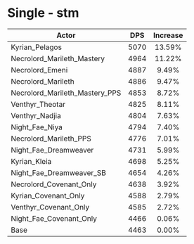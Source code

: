# Single - stm
| Actor | DPS | Increase |
|---|:---:|:---:|
|Kyrian_Pelagos|5070|13.59%|
|Necrolord_Marileth_Mastery|4964|11.22%|
|Necrolord_Emeni|4887|9.49%|
|Necrolord_Marileth|4886|9.47%|
|Necrolord_Marileth_Mastery_PPS|4853|8.72%|
|Venthyr_Theotar|4825|8.11%|
|Venthyr_Nadjia|4804|7.63%|
|Night_Fae_Niya|4794|7.40%|
|Necrolord_Marileth_PPS|4776|7.01%|
|Night_Fae_Dreamweaver|4731|5.99%|
|Kyrian_Kleia|4698|5.25%|
|Night_Fae_Dreamweaver_SB|4654|4.26%|
|Necrolord_Covenant_Only|4638|3.92%|
|Kyrian_Covenant_Only|4588|2.79%|
|Venthyr_Covenant_Only|4585|2.72%|
|Night_Fae_Covenant_Only|4466|0.06%|
|Base|4463|0.00%|
